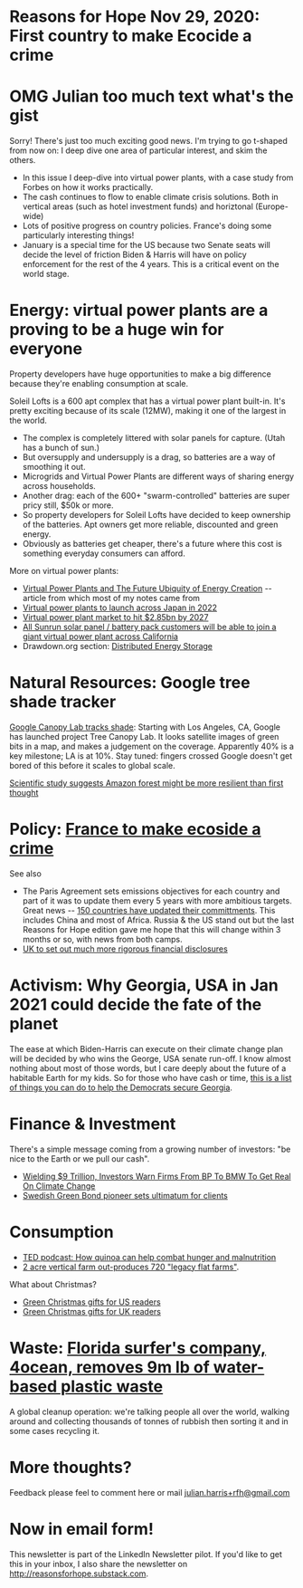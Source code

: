 # Reasons for Hope Nov 29, 2020: First country to make Ecocide a crime

# OMG Julian too much text what's the gist
Sorry! There's just too much exciting good news. I'm trying to go t-shaped from now on: I deep dive one area of particular interest, and skim the others. 


- In this issue I deep-dive into virtual power plants, with a case study from Forbes on how it works practically. 
- The cash continues to flow to enable climate crisis solutions. Both in vertical areas (such as hotel investment funds) and horiztonal (Europe-wide)
- Lots of positive progress on country policies. France's doing some particularly interesting things!
- January is a special time for the US because two Senate seats will decide the level of friction Biden & Harris will have on policy enforcement for the rest of the 4 years. This is a critical event on the world stage. 


# Energy: virtual power plants are a proving to be a huge win for everyone

Property developers have huge opportunities to make a big difference because they're enabling consumption at scale. 

Soleil Lofts is a 600 apt complex that has a virtual power plant built-in. It's pretty exciting because of its scale (12MW), making it one of the largest in the world.

- The complex is completely littered with solar panels for capture. (Utah has a bunch of sun.)
- But oversupply and undersupply is a drag, so batteries are a way of smoothing it out. 
- Microgrids and Virtual Power Plants are different ways of sharing energy across households. 
- Another drag: each of the 600+ "swarm-controlled" batteries are super pricy still, $50k or more. 
- So property developers for Soleil Lofts have decided to keep ownership of the batteries. Apt owners get more reliable, discounted and green energy. 
- Obviously as batteries get cheaper, there's a future where this cost is something everyday consumers can afford. 

More on virtual power plants:
- [Virtual Power Plants and The Future Ubiquity of Energy Creation](https://flip.it/7G8rkX) -- article from which most of my notes came from
- [Virtual power plants to launch across Japan in 2022](https://flip.it/yEgyq2)
- [Virtual power plant market to hit $2.85bn by 2027](https://flip.it/o_kW_s)
- [All Sunrun solar panel / battery pack customers will be able to join a giant virtual power plant across California](https://flip.it/9DvbU0)
- Drawdown.org section: [Distributed Energy Storage](https://flip.it/Dpe3Hx) 

# Natural Resources: Google tree shade tracker 

[Google Canopy Lab tracks shade](https://flip.it/t-U75N): Starting with Los Angeles, CA, Google has launched project Tree Canopy Lab. It looks satellite images of green bits in a map, and makes a judgement on the coverage. Apparently 40% is a key milestone; LA is at 10%. Stay tuned: fingers crossed Google doesn't get bored of this before it scales to global scale. 

[Scientific study suggests Amazon forest might be more resilient than first thought](https://flip.it/.Z._tY) 


# Policy: [France to make ecoside a crime](https://flip.it/ZNqiCs)


See also
- The Paris Agreement sets emissions objectives for each country and part of it was to update them every 5 years with more ambitious targets. Great news -- [150 countries have updated their committments](https://flip.it/hOCWAx). This includes China and most of Africa. Russia & the US stand out but the last Reasons for Hope edition gave me hope that this will change within 3 months or so, with news from both camps. 
- [UK to set out much more rigorous financial disclosures](https://flip.it/TYoYVy)


# Activism: Why Georgia, USA in Jan 2021 could decide the fate of the planet

The ease at which Biden-Harris can execute on their climate change plan will be decided by who wins the George, USA senate run-off. I know almost nothing about most of those words, but I care deeply about the future of a habitable Earth for my kids. So for those who have cash or time, [this is a list of things you can do to help the Democrats secure Georgia](https://flip.it/miNlxo). 

# Finance & Investment

There's a simple message coming from a growing number of investors: "be nice to the Earth or we pull our cash". 

- [Wielding $9 Trillion, Investors Warn Firms From BP To BMW To Get Real On Climate Change](https://flip.it/O2nHzG)
- [Swedish Green Bond pioneer sets ultimatum for clients](https://flip.it/XFmP4h)


# Consumption

- [TED podcast: How quinoa can help combat hunger and malnutrition](https://flip.it/e1LLJT)
- [2 acre vertical farm out-produces 720 "legacy flat farms"](https://flip.it/0Gn8iv).

What about Christmas?
- [Green Christmas gifts for US readers](https://flip.it/lACt8C)
- [Green Christmas gifts for UK readers](https://flip.it/m2rWJC)

# Waste: [Florida surfer's company, 4ocean, removes 9m lb of water-based plastic waste](https://flip.it/eJrHls)

A global cleanup operation: we're talking people all over the world, walking around and collecting thousands of tonnes of rubbish then sorting it and in some cases recycling it. 


# More thoughts?
Feedback please feel to comment here or mail julian.harris+rfh@gmail.com 

# Now in email form!
This newsletter is part of the LinkedIn Newsletter pilot. If you'd like to get this in your inbox, I also share the newsletter on http://reasonsforhope.substack.com. 

